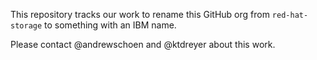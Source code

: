 This repository tracks our work to rename this GitHub org from `red-hat-storage` to something with an IBM name.

Please contact @andrewschoen and @ktdreyer about this work.

